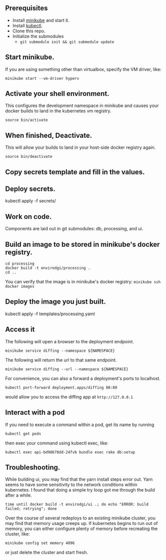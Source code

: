 ## Prerequisites

- Install [minikube](https://github.com/kubernetes/minikube) and start it.
- Install [kubectl](https://kubernetes.io/docs/tasks/tools/install-kubectl/).
- Clone this repo.
- Initialize the submodules
  -  `git submodule init && git submodule update`


## Start minikube.


If you are using something other than virtualbox, specify the VM driver, like:

``minikube start --vm-driver hyperv``


## Activate your shell environment.

This configures the development namespace in minikube and causes your docker builds to land in the kubernetes vm registry.

``source bin/activate``

## When finished, Deactivate.


This will allow your builds to land in your host-side docker registry again.

``source bin/deactivate``


## Copy secrets template and fill in the values.


## Deploy secrets.
kubectl apply -f secrets/

## Work on code.

Components are laid out in git submodules: db, processing, and ui.

## Build an image to be stored in minikube's docker registry.

```
cd processing
docker build -t envirodgi/processing .
cd ..
```

You can verify that the image is in minikube's docker registry:
``minikube ssh docker images``


## Deploy the image you just built.
kubectl apply -f templates/processing.yaml

## Access it

The following will open a browser to the deployment endpoint.
```
minikube service diffing --namespace ${NAMESPACE}
```

The following will return the url to that same endpoint.
```
minikube service diffing --url --namespace ${NAMESPACE}
```

For convenience, you can also a forward a deployment's ports to localhost.
```
kubectl port-forward deployment.apps/diffing 80:80
```

would allow you to access the diffing app at ``http://127.0.0.1``


## Interact with a pod

If you need to execute a command within a pod, get its name by running

```
kubectl get pods
```

then exec your command using kubectl exec, like:
```
kubectl exec api-bd98678dd-24fvb bundle exec rake db:setup
```

## Troubleshooting.

While building ui, you may find that the yarn install steps error out. Yarn seems to have some sensitivity to the network conditions within kubernetes.  I found that doing a simple try loop got me through the build after a while.
```
time until docker build -t envirodgi/ui .; do echo "ERROR: build failed; retrying"; done
```

Over the course of several redeploys to an existing minikube cluster, you may find that memory usage creeps up.
If kubernetes begins to run out of memory, you can either configure plenty of memory before recreating the cluster, like:

``minikube config set memory 4096``

or just delete the cluster and start fresh.
